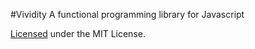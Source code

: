 #Vividity
A functional programming library for Javascript

[Licensed](LICENSE.txt) under the MIT License.